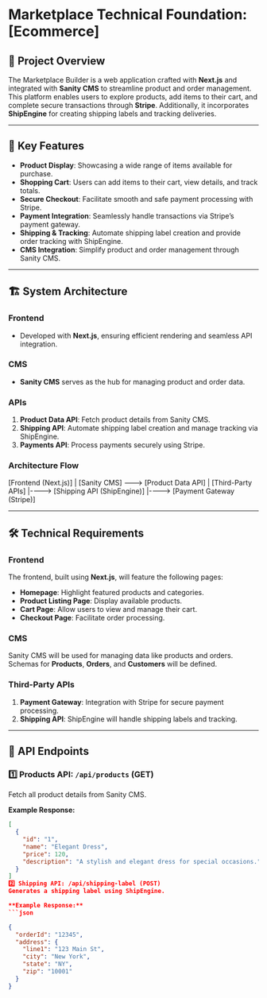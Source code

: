 # Marketplace Technical Foundation: [Ecommerce]

## 📌 Project Overview
The Marketplace Builder is a web application crafted with **Next.js** and integrated with **Sanity CMS** to streamline product and order management. This platform enables users to explore products, add items to their cart, and complete secure transactions through **Stripe**. Additionally, it incorporates **ShipEngine** for creating shipping labels and tracking deliveries.

---

## 🌟 Key Features
- **Product Display**: Showcasing a wide range of items available for purchase.
- **Shopping Cart**: Users can add items to their cart, view details, and track totals.
- **Secure Checkout**: Facilitate smooth and safe payment processing with Stripe.
- **Payment Integration**: Seamlessly handle transactions via Stripe’s payment gateway.
- **Shipping & Tracking**: Automate shipping label creation and provide order tracking with ShipEngine.
- **CMS Integration**: Simplify product and order management through Sanity CMS.

---

## 🏗️ System Architecture

### **Frontend**
- Developed with **Next.js**, ensuring efficient rendering and seamless API integration.

### **CMS**
- **Sanity CMS** serves as the hub for managing product and order data.

### **APIs**
1. **Product Data API**: Fetch product details from Sanity CMS.
2. **Shipping API**: Automate shipping label creation and manage tracking via ShipEngine.
3. **Payments API**: Process payments securely using Stripe.

### **Architecture Flow**
[Frontend (Next.js)] | [Sanity CMS] ---> [Product Data API] | [Third-Party APIs] |----> [Shipping API (ShipEngine)] |----> [Payment Gateway (Stripe)]


---

## 🛠️ Technical Requirements

### **Frontend**
The frontend, built using **Next.js**, will feature the following pages:
- **Homepage**: Highlight featured products and categories.
- **Product Listing Page**: Display available products.
- **Cart Page**: Allow users to view and manage their cart.
- **Checkout Page**: Facilitate order processing.

### **CMS**
Sanity CMS will be used for managing data like products and orders.  
Schemas for **Products**, **Orders**, and **Customers** will be defined.

### **Third-Party APIs**
1. **Payment Gateway**: Integration with Stripe for secure payment processing.
2. **Shipping API**: ShipEngine will handle shipping labels and tracking.

---

## 📡 API Endpoints

### 1️⃣ Products API: `/api/products` (GET)
Fetch all product details from Sanity CMS.

**Example Response:**
```json
[
  {
    "id": "1",
    "name": "Elegant Dress",
    "price": 120,
    "description": "A stylish and elegant dress for special occasions."
  }
]
2️⃣ Shipping API: /api/shipping-label (POST)
Generates a shipping label using ShipEngine.

**Example Response:**
```json

{
  "orderId": "12345",
  "address": {
    "line1": "123 Main St",
    "city": "New York",
    "state": "NY",
    "zip": "10001"
  }
}




